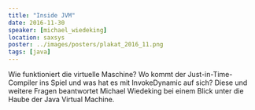 ```yaml
---
title: "Inside JVM"
date: 2016-11-30
speaker: [michael_wiedeking]
location: saxsys
poster: ../images/posters/plakat_2016_11.png
tags: [java]
---
```


Wie funktioniert die virtuelle Maschine? Wo kommt der Just-in-Time-Compiler ins Spiel und was hat es mit InvokeDynamic
auf sich? Diese und weitere Fragen beantwortet Michael Wiedeking bei einem Blick unter die Haube der Java Virtual
Machine.
